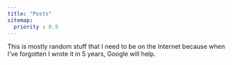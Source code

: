 ```yaml
---
title: "Posts"
sitemap:
  priority : 0.9
---
```

<!--

This page represents the landing page for "projects" section. It is also shown under the homepage header for "projects". It should be therefore relatively short and sweet.

IN the dfault theme, "projects" is divided among "Creations" you authored and "contributions" made to others projects.

-->

This is mostly random stuff that I need to be on the Internet because when I've forgotten I wrote it in 5 years, Google will help.
